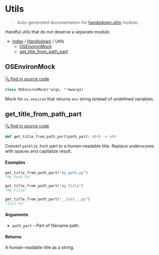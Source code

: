 # Utils

> Auto-generated documentation for [handsdown.utils](https://github.com/vemel/handsdown/blob/master/handsdown/utils.py) module..

Handful utils that do not deserve a separate module.

- [Index](../README.md#modules) / [Handsdown](index.md#handsdown) / Utils
  - [OSEnvironMock](#osenvironmock)
  - [get_title_from_path_part](#get_title_from_path_part)

## OSEnvironMock

[🔍 find in source code](https://github.com/vemel/handsdown/blob/master/handsdown/utils.py#L8)

```python
class OSEnvironMock(*args, **kwargs)
```

Mock for `os.environ` that returns `env` string isntead of undefined variables.

## get_title_from_path_part

[🔍 find in source code](https://github.com/vemel/handsdown/blob/master/handsdown/utils.py#L17)

```python
def get_title_from_path_part(path_part: str) -> str
```

Convert `pathlib.Path` part to a human-readable title.
Replace underscores with spaces and capitalize result.

#### Examples

```python
get_title_from_path_part("my_path.py")
"My Path Py"

get_title_from_path_part("my_title")
"My Title"

get_title_from_path_part("__init__.py")
"Init Py"
```

#### Arguments

- `path_part` - Part of filename path.

#### Returns

A human-readable title as a string.
